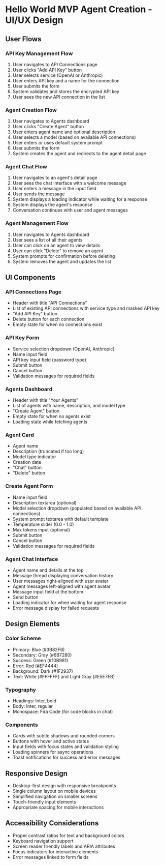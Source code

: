 # Hello World MVP Agent Creation - UI/UX Design

## User Flows

### API Key Management Flow
1. User navigates to API Connections page
2. User clicks "Add API Key" button
3. User selects service (OpenAI or Anthropic)
4. User enters API key and a name for the connection
5. User submits the form
6. System validates and stores the encrypted API key
7. User sees the new API connection in the list

### Agent Creation Flow
1. User navigates to Agents dashboard
2. User clicks "Create Agent" button
3. User enters agent name and optional description
4. User selects a model (based on available API connections)
5. User enters or uses default system prompt
6. User submits the form
7. System creates the agent and redirects to the agent detail page

### Agent Chat Flow
1. User navigates to an agent's detail page
2. User sees the chat interface with a welcome message
3. User enters a message in the input field
4. User sends the message
5. System displays a loading indicator while waiting for a response
6. System displays the agent's response
7. Conversation continues with user and agent messages

### Agent Management Flow
1. User navigates to Agents dashboard
2. User sees a list of all their agents
3. User can click on an agent to view details
4. User can click "Delete" to remove an agent
5. System prompts for confirmation before deleting
6. System removes the agent and updates the list

## UI Components

### API Connections Page
- Header with title "API Connections"
- List of existing API connections with service type and masked API key
- "Add API Key" button
- Delete button for each connection
- Empty state for when no connections exist

### API Key Form
- Service selection dropdown (OpenAI, Anthropic)
- Name input field
- API key input field (password type)
- Submit button
- Cancel button
- Validation messages for required fields

### Agents Dashboard
- Header with title "Your Agents"
- List of agents with name, description, and model type
- "Create Agent" button
- Empty state for when no agents exist
- Loading state while fetching agents

### Agent Card
- Agent name
- Description (truncated if too long)
- Model type indicator
- Creation date
- "Chat" button
- "Delete" button

### Create Agent Form
- Name input field
- Description textarea (optional)
- Model selection dropdown (populated based on available API connections)
- System prompt textarea with default template
- Temperature slider (0.0 - 1.0)
- Max tokens input (optional)
- Submit button
- Cancel button
- Validation messages for required fields

### Agent Chat Interface
- Agent name and details at the top
- Message thread displaying conversation history
- User messages right-aligned with user avatar
- Agent messages left-aligned with agent avatar
- Message input field at the bottom
- Send button
- Loading indicator for when waiting for agent response
- Error message display for failed requests

## Design Elements

### Color Scheme
- Primary: Blue (#3B82F6)
- Secondary: Gray (#6B7280)
- Success: Green (#10B981)
- Error: Red (#EF4444)
- Background: Dark (#1F2937)
- Text: White (#FFFFFF) and Light Gray (#E5E7EB)

### Typography
- Headings: Inter, bold
- Body: Inter, regular
- Monospace: Fira Code (for code blocks in chat)

### Components
- Cards with subtle shadows and rounded corners
- Buttons with hover and active states
- Input fields with focus states and validation styling
- Loading spinners for async operations
- Toast notifications for success and error messages

## Responsive Design
- Desktop-first design with responsive breakpoints
- Single column layout on mobile devices
- Simplified navigation on smaller screens
- Touch-friendly input elements
- Appropriate spacing for mobile interactions

## Accessibility Considerations
- Proper contrast ratios for text and background colors
- Keyboard navigation support
- Screen reader friendly labels and ARIA attributes
- Focus indicators for interactive elements
- Error messages linked to form fields 